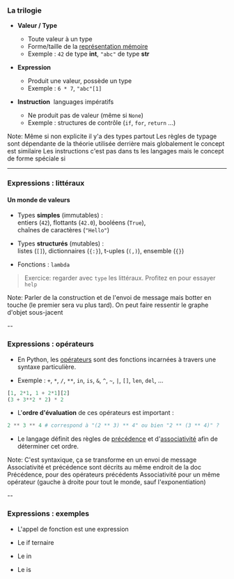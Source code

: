 ### La trilogie

- **Valeur / Type**
  - Toute valeur à un type
  - Forme/taille de la [représentation mémoire](http://)
  - Exemple : `42` de type **int**, `"abc"` de type **str**

- **Expression**
  - Produit une valeur, possède un type
  - Exemple : `6 * 7`, `"abc"[1]`

- **Instruction** &nbsp;<span class="label">languages impératifs</span>
  - Ne produit pas de valeur (même si `None`)
  - Exemple : structures de contrôle (`if`, `for`, `return` ...)

Note:
Même si non explicite il y'a des types partout
Les règles de typage sont dépendante de la théorie utilisée derrière
mais globalement le concept est similaire
Les instructions c'est pas dans ts les langages mais le concept de forme spéciale si

---

### Expressions : littéraux
#### Un monde de valeurs

- Types **simples** (immutables) : \
  entiers (`42`), flottants (`42.0`), booléens (`True`), \
  chaînes de caractères (`"Hello"`)

- Types **structurés** (mutables) : \
  listes (`[]`), dictionnaires (`{:}`), t-uples (`(,)`), ensemble (`{}`)

- Fonctions : `lambda`

> Exercice: regarder avec `type` les littéraux. Profitez en pour essayer `help`

Note:
Parler de la construction et de l'envoi de message mais botter en touche (le
premier sera vu plus tard).
On peut faire ressentir le graphe d'objet sous-jacent

--

### Expressions : opérateurs

- En Python, les [opérateurs](https://docs.python.org/3.8/library/operator.html)
  sont des fonctions incarnées à travers une syntaxe particulière.

- Exemple : `+`, `*`, `/`, `**`, `in`, `is`, `&`, `^`, `~`, `|`, `[]`, `len`, `del`, ...


```python
[1, 2*1, 1 + 2*1][2]
(3 + 3**2 * 2) * 2
```

- L'**ordre d'évaluation** de ces opérateurs est important&nbsp;:

```python
2 ** 3 ** 4 # correspond à "(2 ** 3) ** 4" ou bien "2 ** (3 ** 4)" ?
```

- Le langage définit des règles de
    [précédence](https://docs.python.org/3/reference/expressions.html#operator-precedence)
    et
    d'[associativité](https://docs.python.org/3/reference/expressions.html#operator-precedence)
    afin de déterminer cet ordre.

Note: C'est syntaxique, ça se transforme en un envoi de message
      Associativité et précédence sont décrits au même endroit de la doc
      Précédence, pour des opérateurs précédents
      Associativité pour un même opérateur (gauche à droite pour tout le monde, sauf l'exponentiation)

--

### Expressions : exemples

- L'appel de fonction est une expression

- Le if ternaire

- Le in

- Le is
